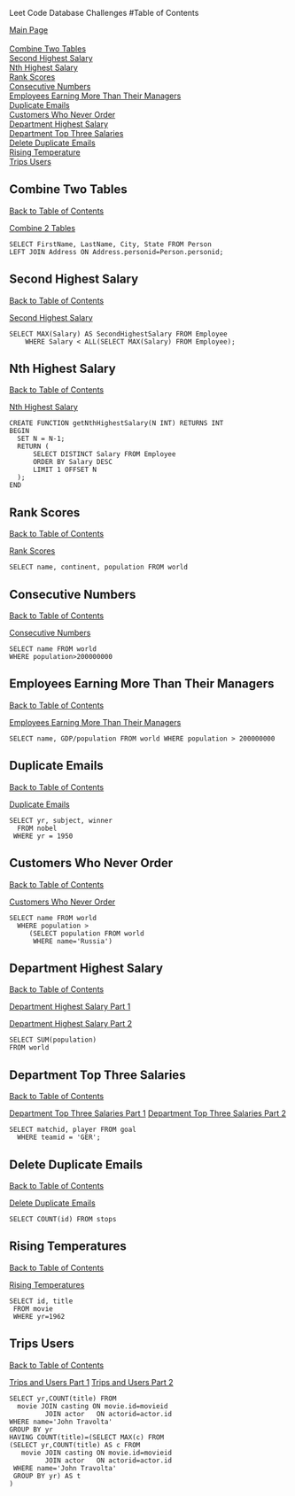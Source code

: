 Leet Code Database Challenges
#Table of Contents

[Main Page](https://github.com/asantos3026/lisa-aileen-sql/blob/master/README.md)<br><br>
[Combine Two Tables](#combine-two-tables)<br>
[Second Highest Salary](#second-highest-salary)<br>
[Nth Highest Salary](#nth-highest-salary)<br>
[Rank Scores](#rank-scores)<br>
[Consecutive Numbers](#consecutive-numbers)<br>
[Employees Earning More Than Their Managers](#employees-earning-more-than-their-managers)<br>
[Duplicate Emails](#duplicate-emails)<br>
[Customers Who Never Order](#customers-who-never-order)<br>
[Department Highest Salary](#department-highest-salary)<br>
[Department Top Three Salaries](#department-top-three-salaries)<br>
[Delete Duplicate Emails](#delete-duplicate-emails)<br>
[Rising Temperature](#rising-temperature)<br>
[Trips Users](#trips-users)<br>

## Combine Two Tables
[Back to Table of Contents](#table-of-contents)

[Combine 2 Tables](http://i.imgur.com/Y9AsIfj.png)


```
SELECT FirstName, LastName, City, State FROM Person
LEFT JOIN Address ON Address.personid=Person.personid;
```

## Second Highest Salary
[Back to Table of Contents](#table-of-contents)

[Second Highest Salary](http://i.imgur.com/x2DGGfN.png)

```
SELECT MAX(Salary) AS SecondHighestSalary FROM Employee 
    WHERE Salary < ALL(SELECT MAX(Salary) FROM Employee);
```

## Nth Highest Salary
[Back to Table of Contents](#table-of-contents)

[Nth Highest Salary](http://i.imgur.com/7Zdr9xO.png)

```
CREATE FUNCTION getNthHighestSalary(N INT) RETURNS INT
BEGIN
  SET N = N-1;
  RETURN (
      SELECT DISTINCT Salary FROM Employee
      ORDER BY Salary DESC
      LIMIT 1 OFFSET N
  );
END
```

## Rank Scores
[Back to Table of Contents](#table-of-contents)

[Rank Scores](http://i.imgur.com/prWt6ZZ.png)

```
SELECT name, continent, population FROM world
```

## Consecutive Numbers
[Back to Table of Contents](#table-of-contents)

[Consecutive Numbers](http://i.imgur.com/aOt4kPH.png)


```
SELECT name FROM world
WHERE population>200000000
```

## Employees Earning More Than Their Managers
[Back to Table of Contents](#table-of-contents)

[Employees Earning More Than Their Managers](http://i.imgur.com/aOt4kPH.png)


```
SELECT name, GDP/population FROM world WHERE population > 200000000
```

## Duplicate Emails
[Back to Table of Contents](#table-of-contents)

[Duplicate Emails](http://i.imgur.com/KjWmY9n.png)

```
SELECT yr, subject, winner
  FROM nobel
 WHERE yr = 1950
```

## Customers Who Never Order
[Back to Table of Contents](#table-of-contents)


[Customers Who Never Order](http://i.imgur.com/GcLdsCk.png)

```
SELECT name FROM world
  WHERE population >
     (SELECT population FROM world
      WHERE name='Russia')
```


## Department Highest Salary
[Back to Table of Contents](#table-of-contents)

[Department Highest Salary Part 1](http://i.imgur.com/GJvJRwx.png)

[Department Highest Salary Part 2](http://i.imgur.com/8HMfgke.png)

```
SELECT SUM(population)
FROM world
```

## Department Top Three Salaries
[Back to Table of Contents](#table-of-contents)

[Department Top Three Salaries Part 1](http://i.imgur.com/MZK0e3M.png)
[Department Top Three Salaries Part 2](http://i.imgur.com/iDsfOnY.png)

```
SELECT matchid, player FROM goal 
  WHERE teamid = 'GER';
```

## Delete Duplicate Emails
[Back to Table of Contents](#table-of-contents)

[Delete Duplicate Emails](http://i.imgur.com/aolwsNw.png)

```
SELECT COUNT(id) FROM stops
```

## Rising Temperatures
[Back to Table of Contents](#table-of-contents)

[Rising Temperatures](http://i.imgur.com/uVkmiLj.png)

```
SELECT id, title
 FROM movie
 WHERE yr=1962
```

## Trips Users
[Back to Table of Contents](#table-of-contents)

[Trips and Users Part 1](http://i.imgur.com/y7yt9Cp.png)
[Trips and Users Part 2](http://i.imgur.com/Z8Qxdgg.png)

```
SELECT yr,COUNT(title) FROM
  movie JOIN casting ON movie.id=movieid
         JOIN actor   ON actorid=actor.id
WHERE name='John Travolta'
GROUP BY yr
HAVING COUNT(title)=(SELECT MAX(c) FROM
(SELECT yr,COUNT(title) AS c FROM
   movie JOIN casting ON movie.id=movieid
         JOIN actor   ON actorid=actor.id
 WHERE name='John Travolta'
 GROUP BY yr) AS t
)
```
